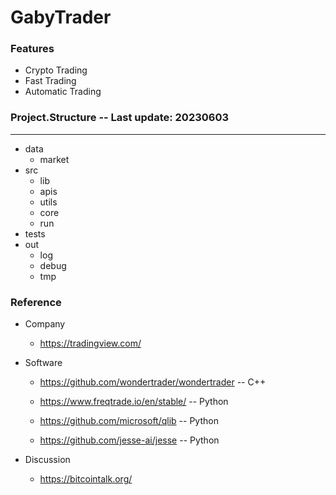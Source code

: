 # GabyTrader


### Features

- Crypto Trading
- Fast Trading
- Automatic Trading



### Project.Structure -- Last update: 20230603
---

- data
	- market
- src
	- lib
	- apis
	- utils
	- core
	- run
- tests
- out
	- log
	- debug
	- tmp




### Reference

- Company
	- https://tradingview.com/
	
	
- Software
	- https://github.com/wondertrader/wondertrader		-- C++
	- https://www.freqtrade.io/en/stable/				-- Python

	- https://github.com/microsoft/qlib					-- Python
	- https://github.com/jesse-ai/jesse					-- Python


- Discussion
	- https://bitcointalk.org/





